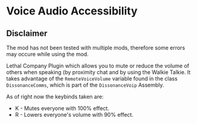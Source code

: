 # Voice Audio Accessibility
## Disclaimer
The mod has not been tested with multiple mods, therefore some errors may occure while using the mod.


Lethal Company Plugin which allows you to mute or reduce the volume of others when speaking (by proximity chat and by using the Walkie Talkie. 
It takes advantage of the `RemoteVoiceVolume` variable found in the class `DissonanceComms`, which is part of the `DissonanceVoip` Assembly.

As of right now the keybinds taken are:
- K - Mutes everyone with 100% effect.
- R - Lowers everyone's volume with 90% effect.
